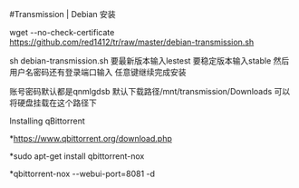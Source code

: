 #Transmission | Debian 安装


wget --no-check-certificate https://github.com/red1412/tr/raw/master/debian-transmission.sh

sh debian-transmission.sh
要最新版本输入lestest
要稳定版本输入stable
然后用户名密码还有登录端口输入
任意键继续完成安装

账号密码默认都是qnmlgdsb
默认下载路径/mnt/transmission/Downloads
可以将硬盘挂载在这个路径下

Installing qBittorrent

*https://www.qbittorrent.org/download.php


*sudo apt-get install qbittorrent-nox


*qbittorrent-nox --webui-port=8081 -d
